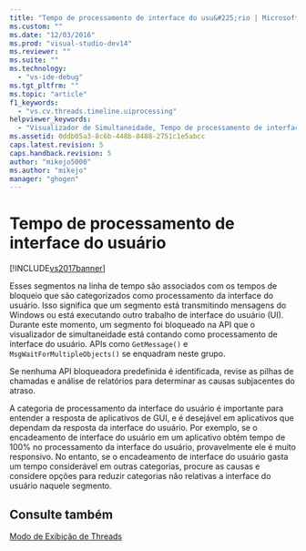 ```yaml
---
title: "Tempo de processamento de interface do usu&#225;rio | Microsoft Docs"
ms.custom: ""
ms.date: "12/03/2016"
ms.prod: "visual-studio-dev14"
ms.reviewer: ""
ms.suite: ""
ms.technology: 
  - "vs-ide-debug"
ms.tgt_pltfrm: ""
ms.topic: "article"
f1_keywords: 
  - "vs.cv.threads.timeline.uiprocessing"
helpviewer_keywords: 
  - "Visualizador de Simultaneidade, Tempo de processamento de interface do usuário"
ms.assetid: 0ddb05a3-8c6b-448b-8488-2751c1e5abcc
caps.latest.revision: 5
caps.handback.revision: 5
author: "mikejo5000"
ms.author: "mikejo"
manager: "ghogen"
---
```

# Tempo de processamento de interface do usu&#225;rio
[!INCLUDE[vs2017banner](../code-quality/includes/vs2017banner.md)]

Esses segmentos na linha de tempo são associados com os tempos de bloqueio que são categorizados como processamento da interface do usuário.  Isso significa que um segmento está transmitindo mensagens do Windows ou está executando outro trabalho de interface do usuário \(UI\).  Durante este momento, um segmento foi bloqueado na API que o visualizador de simultaneidade está contando como processamento de interface do usuário.  APIs como `GetMessage()` e `MsgWaitForMultipleObjects()` se enquadram neste grupo.  
  
 Se nenhuma API bloqueadora predefinida é identificada, revise as pilhas de chamadas e análise de relatórios para determinar as causas subjacentes do atraso.  
  
 A categoria de processamento da interface do usuário é importante para entender a resposta de aplicativos de GUI, e é desejável em aplicativos que dependam da resposta da interface do usuário.  Por exemplo, se o encadeamento de interface do usuário em um aplicativo obtém tempo de 100% no processamento da interface do usuário, provavelmente ele é muito responsivo.  No entanto, se o encadeamento de interface do usuário gasta um tempo considerável em outras categorias, procure as causas e considere opções para reduzir categorias não relativas a interface do usuário naquele segmento.  
  
## Consulte também  
 [Modo de Exibição de Threads](../profiling/threads-view-parallel-performance.md)